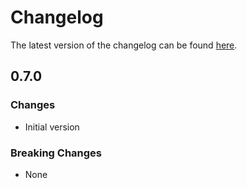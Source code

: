 # Changelog

The latest version of the changelog can be found [here](/Azure/bicep-registry-modules/blob/main/avm/res/network/virtual-network-gateway/CHANGELOG.md).

## 0.7.0

### Changes

- Initial version

### Breaking Changes

- None
